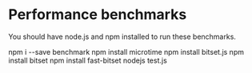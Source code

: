 Performance benchmarks
===

You should have node.js and npm installed to run
these benchmarks.

npm i --save benchmark
npm install microtime
npm install bitset.js
npm install bitset
npm install fast-bitset
nodejs test.js
